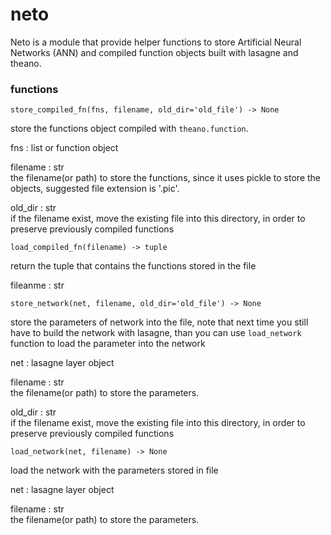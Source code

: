 # neto

Neto is a module that provide helper functions to store Artificial Neural Networks (ANN) and compiled function objects built with lasagne and theano.

### functions

`store_compiled_fn(fns, filename, old_dir='old_file') -> None`

store the functions object compiled with `theano.function`. 

fns : list or function object

filename : str<br>
    the filename(or path) to store the functions, since it uses pickle to store the objects, suggested file extension is '.pic'.

old_dir : str<br>
    if the filename exist, move the existing file into this directory, in order to preserve previously compiled functions
  
`load_compiled_fn(filename) -> tuple`

return the tuple that contains the functions stored in the file
  
fileanme : str<br>
  
`store_network(net, filename, old_dir='old_file') -> None`

store the parameters of network into the file, note that next time you still have to build the network with lasagne, than you can use `load_network` function to load the parameter into the network

net : lasagne layer object

filename : str<br>
    the filename(or path) to store the parameters.

old_dir : str<br>
    if the filename exist, move the existing file into this directory, in order to preserve previously compiled functions

`load_network(net, filename) -> None`

load the network with the parameters stored in file
 
net : lasagne layer object

filename : str<br>
    the filename(or path) to store the parameters.
